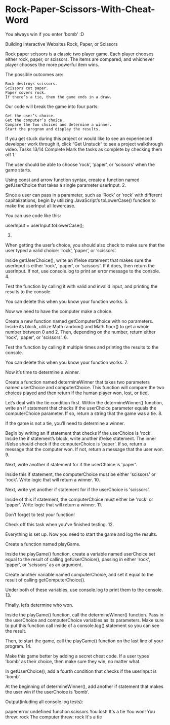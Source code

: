 # Rock-Paper-Scissors-With-Cheat-Word
You always win if you enter 'bomb' :D

Building Interactive Websites
Rock, Paper, or Scissors

Rock paper scissors is a classic two player game. Each player chooses either rock, paper, or scissors. The items are compared, and whichever player chooses the more powerful item wins.

The possible outcomes are:

    Rock destroys scissors.
    Scissors cut paper.
    Paper covers rock.
    If there’s a tie, then the game ends in a draw.

Our code will break the game into four parts:

    Get the user’s choice.
    Get the computer’s choice.
    Compare the two choices and determine a winner.
    Start the program and display the results.

If you get stuck during this project or would like to see an experienced developer work through it, click “Get Unstuck“ to see a project walkthrough video.
Tasks
13/14 Complete
Mark the tasks as complete by checking them off
1.

The user should be able to choose ‘rock’, ‘paper’, or ‘scissors’ when the game starts.

Using const and arrow function syntax, create a function named getUserChoice that takes a single parameter userInput.
2.

Since a user can pass in a parameter, such as ‘Rock’ or ‘rock’ with different capitalizations, begin by utilizing JavaScript’s toLowerCase() function to make the userInput all lowercase.

You can use code like this:

userInput = userInput.toLowerCase();

3.

When getting the user’s choice, you should also check to make sure that the user typed a valid choice: ‘rock’, ‘paper’, or ‘scissors’.

Inside getUserChoice(), write an if/else statement that makes sure the userInput is either 'rock', 'paper', or 'scissors'. If it does, then return the userInput. If not, use console.log to print an error message to the console.
4.

Test the function by calling it with valid and invalid input, and printing the results to the console.

You can delete this when you know your function works.
5.

Now we need to have the computer make a choice.

Create a new function named getComputerChoice with no parameters. Inside its block, utilize Math.random() and Math.floor() to get a whole number between 0 and 2. Then, depending on the number, return either 'rock', 'paper', or 'scissors'.
6.

Test the function by calling it multiple times and printing the results to the console.

You can delete this when you know your function works.
7.

Now it’s time to determine a winner.

Create a function named determineWinner that takes two parameters named userChoice and computerChoice. This function will compare the two choices played and then return if the human player won, lost, or tied.

Let’s deal with the tie condition first. Within the determineWinner() function, write an if statement that checks if the userChoice parameter equals the computerChoice parameter. If so, return a string that the game was a tie.
8.

If the game is not a tie, you’ll need to determine a winner.

Begin by writing an if statement that checks if the userChoice is 'rock'. Inside the if statement’s block, write another if/else statement. The inner if/else should check if the computerChoice is 'paper'. If so, return a message that the computer won. If not, return a message that the user won.
9.

Next, write another if statement for if the userChoice is 'paper'.

Inside this if statement, the computerChoice must be either 'scissors' or 'rock'. Write logic that will return a winner.
10.

Next, write yet another if statement for if the userChoice is 'scissors'.

Inside of this if statement, the computerChoice must either be 'rock' or 'paper'. Write logic that will return a winner.
11.

Don’t forget to test your function!

Check off this task when you’ve finished testing.
12.

Everything is set up. Now you need to start the game and log the results.

Create a function named playGame.

Inside the playGame() function, create a variable named userChoice set equal to the result of calling getUserChoice(), passing in either 'rock', 'paper', or 'scissors' as an argument.

Create another variable named computerChoice, and set it equal to the result of calling getComputerChoice().

Under both of these variables, use console.log to print them to the console.
13.

Finally, let’s determine who won.

Inside the playGame() function, call the determineWinner() function. Pass in the userChoice and computerChoice variables as its parameters. Make sure to put this function call inside of a console.log() statement so you can see the result.

Then, to start the game, call the playGame() function on the last line of your program.
14.

Make this game better by adding a secret cheat code. If a user types 'bomb' as their choice, then make sure they win, no matter what.

In getUserChoice(), add a fourth condition that checks if the userInput is 'bomb'.

At the beginning of determineWinner(), add another if statement that makes the user win if the userChoice is 'bomb'.

Output(inluding all console.log tests):

paper
error
undefined
function
scissors
You lost!
It's a tie
You won!
You threw: rock
The computer threw: rock
It's a tie
 


